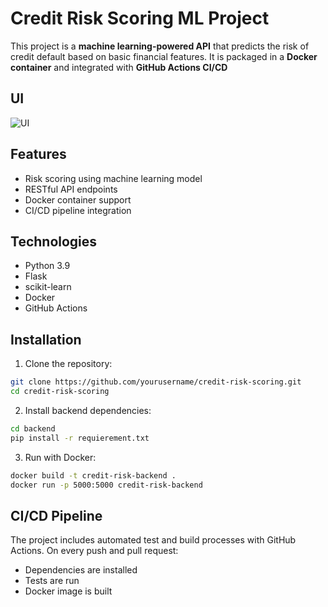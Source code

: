 # Credit Risk Scoring ML Project

This project is a **machine learning-powered API** that predicts the risk of credit default based on basic financial features. It is packaged in a **Docker container** and integrated with **GitHub Actions CI/CD**  
## UI
![UI](https://drive.google.com/file/d/1PZDMELdT_wc_g4g4srC6vlS-QdMjvgkf/view?usp=sharing)

## Features

- Risk scoring using machine learning model
- RESTful API endpoints
- Docker container support
- CI/CD pipeline integration

## Technologies

- Python 3.9
- Flask
- scikit-learn
- Docker
- GitHub Actions


## Installation

1. Clone the repository:
```bash
git clone https://github.com/yourusername/credit-risk-scoring.git
cd credit-risk-scoring
```

2. Install backend dependencies:
```bash
cd backend
pip install -r requierement.txt
```

3. Run with Docker:
```bash
docker build -t credit-risk-backend .
docker run -p 5000:5000 credit-risk-backend
```


## CI/CD Pipeline

The project includes automated test and build processes with GitHub Actions. On every push and pull request:
- Dependencies are installed
- Tests are run
- Docker image is built
